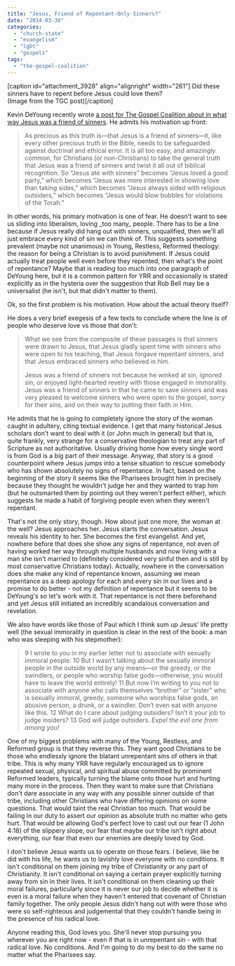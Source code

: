 ```yaml
---
title: "Jesus, Friend of Repentant-Only Sinners?"
date: "2014-03-30"
categories: 
  - "church-state"
  - "evangelism"
  - "lgbt"
  - "gospels"
tags: 
  - "the-gospel-coalition"
---
```


\[caption id="attachment\_3928" align="alignright" width="261"\] Did these sinners have to repent before Jesus could love them?  
(Image from the TGC post)\[/caption\]

Kevin DeYoung recently wrote [a post for The Gospel Coalition about in what way Jesus was a friend of sinners](https://blogs.thegospelcoalition.org/kevindeyoung/2014/03/04/jesus-friend-of-sinners-but-how/ "Jesus, Friend of Sinners, but How?"). He admits his motivation up front:

> As precious as this truth is—that Jesus is a friend of sinners—it, like every other precious truth in the Bible, needs to be safeguarded against doctrinal and ethical error. It is all too easy, and amazingly common, for Christians (or non-Christians) to take the general truth that Jesus was a friend of sinners and twist it all out of biblical recognition. So “Jesus ate with sinners” becomes “Jesus loved a good party,” which becomes “Jesus was more interested in showing love than taking sides,” which becomes “Jesus always sided with religious outsiders,” which becomes “Jesus would blow bubbles for violations of the Torah.”

<!--more-->In other words, his primary motivation is one of fear. He doesn't want to see us sliding into liberalism, loving _too many_ people. There has to be a line because if Jesus really did hang out with sinners, unqualified, then we'll all just embrace every kind of sin we can think of. This suggests something prevalent (maybe not unanimous) in Young, Restless, Reformed theology: the reason for being a Christian is to avoid punishment. If Jesus could actually treat people well even before they repented, then what's the point of repentance? Maybe that is reading too much into one paragraph of DeYoung here, but it is a common pattern for YRR and occasionally is stated explicitly as in the hysteria over the suggestion that Rob Bell may be a universalist (he isn't, but that didn't matter to them).

Ok, so the first problem is his motivation. How about the actual theory itself?

He does a very brief exegesis of a few texts to conclude where the line is of people who deserve love vs those that don't:

> What we see from the composite of these passages is that sinners were drawn to Jesus, that Jesus gladly spent time with sinners who were open to his teaching, that Jesus forgave repentant sinners, and that Jesus embraced sinners who believed in him.
> 
> Jesus was a friend of sinners not because he winked at sin, ignored sin, or enjoyed light-hearted revelry with those engaged in immorality. Jesus was a friend of sinners in that he came to save sinners and was very pleased to welcome sinners who were open to the gospel, sorry for their sins, and on their way to putting their faith in Him.

He admits that he is going to completely ignore the story of the woman caught in adultery, citing textual evidence. I get that many historical Jesus scholars don't want to deal with it (or John much in general) but that is, quite frankly, very strange for a conservative theologian to treat any part of Scripture as not authoritative. Usually driving home how every single word is from God is a big part of their message. Anyway, that story is a good counterpoint where Jesus jumps into a tense situation to rescue somebody who has shown absolutely no signs of repentance. In fact, based on the beginning of the story it seems like the Pharisees brought him in precisely because they thought he wouldn't judge her and they wanted to trap him (but he outsmarted them by pointing out they weren't perfect either), which suggests he made a habit of forgiving people even when they weren't repentant.

That's not the only story, though. How about just one more, the woman at the well? Jesus approaches her. Jesus starts the conversation. Jesus reveals his identity to her. She becomes the first evangelist. And yet, nowhere before that does she show any signs of repentance, not even of having worked her way through multiple husbands and now living with a man she isn't married to (definitely considered very sinful then and is still by most conservative Christians today). Actually, nowhere in the conversation does she make any kind of repentance known, assuming we mean repentance as a deep apology for each and every sin in our lives and a promise to do better - not my definition of repentance but it seems to be DeYoung's so let's work with it. That repentance is not there beforehand and yet Jesus still initiated an incredibly scandalous conversation and revelation.

We also have words like those of Paul which I think sum up Jesus' life pretty well (the sexual immorality in question is clear in the rest of the book: a man who was sleeping with his stepmother):

> 9 I wrote to you in my earlier letter not to associate with sexually immoral people. 10 But I wasn’t talking about the sexually immoral people in the outside world by any means—or the greedy, or the swindlers, or people who worship false gods—otherwise, you would have to leave the world entirely! 11 But now I’m writing to you not to associate with anyone who calls themselves “brother” or “sister” who is sexually immoral, greedy, someone who worships false gods, an abusive person, a drunk, or a swindler. Don’t even eat with anyone like this. 12 What do I care about judging outsiders? Isn’t it your job to judge insiders? 13 God will judge outsiders. _Expel the evil one from among you!_

One of my biggest problems with many of the Young, Restless, and Reformed group is that they reverse this. They want good Christians to be those who endlessly ignore the blatant unrepentant sins of others in that tribe. This is why many YRR have regularly encouraged us to ignore repeated sexual, physical, and spiritual abuse committed by prominent Reformed leaders, typically turning the blame onto those hurt and hurting many more in the process. Then they want to make sure that Christians don't dare associate in any way with any possible sinner outside of that tribe, including other Christians who have differing opinions on some questions. That would taint the real Christian too much. That would be failing in our duty to assert our opinion as absolute truth no matter who gets hurt. That would be allowing God's perfect love to cast out our fear (1 John 4:18) of the slippery slope, our fear that maybe our tribe isn't right about everything, our fear that even our enemies are deeply loved by God.

I don't believe Jesus wants us to operate on those fears. I believe, like he did with his life, he wants us to lavishly love everyone with no conditions. It isn't conditional on them joining my tribe of Christianity or any part of Christianity. It isn't conditional on saying a certain prayer explicitly turning away from sin in their lives. It isn't conditional on them cleaning up their moral failures, particularly since it is never our job to decide whether it is even is a moral failure when they haven't entered that covenant of Christian family together. The only people Jesus didn't hang out with were those who were so self-righteous and judgemental that they couldn't handle being in the presence of his radical love.

Anyone reading this, God loves you. She'll never stop pursuing you wherever you are right now - even if that is in unrepentant sin - with that radical love. No conditions. And I'm going to do my best to do the same no matter what the Pharisees say.
